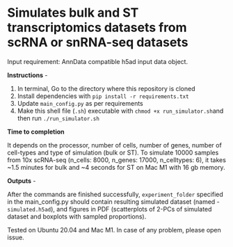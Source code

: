 # Simulates bulk and ST transcriptomics datasets from scRNA or snRNA-seq datasets
Input requirement: AnnData compatible h5ad input data object.

**Instructions** - 
<ol>
<li>In terminal, Go to the directory where this repository is cloned</li>
<li>Install dependencies with <code>pip install -r requirements.txt</code> </li>
<li>Update <code>main_config.py</code> as per requirements</li>
<li>Make this shell file (<code>.sh</code>) executable with <code>chmod +x run_simulator.sh</code>and then run <code>./run_simulator.sh</code></li>
</ol>

**Time to completion**

It depends on the processor, number of cells, number of genes, number of cell-types and type of simulation (bulk or ST). To simulate 10000 samples from 10x scRNA-seq (n_cells: 8000, n_genes: 17000, n_celltypes: 6), it takes ~1.5 minutes for bulk and ~4 seconds for ST on Mac M1 with 16 gb memory.

**Outputs** - 

After the commands are finished successfully, `experiment_folder` specified in the main_config.py should contain resulting simulated dataset (named - `simulated.h5ad`), and figures in PDF (scatterplots of 2-PCs of simulated dataset and boxplots with sampled proportions).

Tested on Ubuntu 20.04 and Mac M1. In case of any problem, please open issue.
